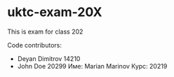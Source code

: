 # uktc-exam-20X

This is exam for class 202

Code contributors:
- Deyan Dimitrov 14210
- John Doe 20299
Име: Marian Marinov
Курс: 20219
